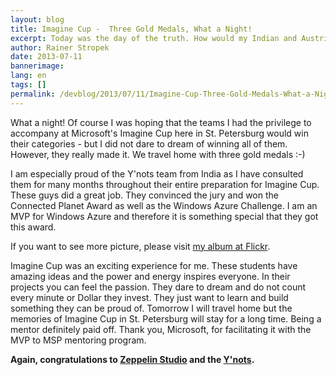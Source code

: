 ```yaml
---
layout: blog
title: Imagine Cup -  Three Gold Medals, What a Night!
excerpt: Today was the day of the truth. How would my Indian and Austrian mentees score in Microsoft's Imagine Cup. Finally it was a huge success for all of us. We can celebrate three gold medals.
author: Rainer Stropek
date: 2013-07-11
bannerimage: 
lang: en
tags: []
permalink: /devblog/2013/07/11/Imagine-Cup-Three-Gold-Medals-What-a-Night
---
```


<function name="Composite.Media.ImageGallery.Slimbox2">
  <param name="MediaImage" value="MediaArchive:46b901ef-1f52-4bb0-8222-cb2429e53c77" />
  <param name="ThumbnailMaxWidth" value="320" />
  <param name="ThumbnailMaxHeight" value="213" />
</function><p>What a night! Of course I was hoping that the teams I had the privilege to accompany at Microsoft's Imagine Cup here in St. Petersburg would win their categories - but I did not dare to dream of winning all of them. However, they really made it. We travel home with three gold medals :-)</p><p>I am especially proud of the Y'nots team from India as I have consulted them for many months throughout their entire preparation for Imagine Cup. These guys did a great job. They convinced the jury and won the Connected Planet Award as well as the Windows Azure Challenge. I am an MVP for Windows Azure and therefore it is something special that they got this award.</p><p>If you want to see more picture, please visit <a href="http://www.flickr.com/photos/rainerstropek/sets/72157634571340265/" target="_blank">my album at Flickr</a>.</p><p>Imagine Cup was an exciting experience for me. These students have amazing ideas and the power and energy inspires everyone. In their projects you can feel the passion. They dare to dream and do not count every minute or Dollar they invest. They just want to learn and build something they can be proud of. Tomorrow I will travel home but the memories of Imagine Cup in St. Petersburg will stay for a long time. Being a mentor definitely paid off. Thank you, Microsoft, for facilitating it with the MVP to MSP mentoring program.</p><p>
  <strong>Again, congratulations to <a href="http://www.imaginecup.com/ic13/team/zeppelinstudio" target="_blank">Zeppelin Studio</a> and the <a href="http://www.imaginecup.com/ic13/team/y-nots" target="_blank">Y'nots</a>.</strong>
</p>